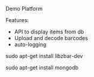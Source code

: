 Demo Platform

Features:

- API to display items from db
- Upload and decode barcodes
- auto-logging

sudo apt-get install libzbar-dev

sudo apt-get install mongodb
